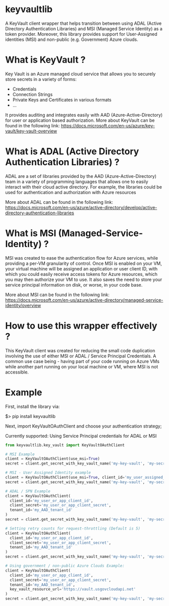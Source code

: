 # keyvaultlib
A KeyVault client wrapper that helps transition between using ADAL (Active Directory Authentication Libraries) and MSI (Managed Service Identity) as a token provider.
Moreover, this library provides support for User-Assigned identities (MSI) and non-public (e.g. Government) Azure clouds.

# What is KeyVault ?
Key Vault is an Azure managed cloud service that allows you to securely store secrets in a variety of forms:
- Credentials
- Connection Strings
- Private Keys and Certificates in various formats
- ...

It provides auditing and integrates easily with AAD (Azure-Active-Directory) for user or application based authorization.
More about KeyVault can be found in the following link:
https://docs.microsoft.com/en-us/azure/key-vault/key-vault-overview

# What is ADAL (Active Directory Authentication Libraries) ?
ADAL are a set of libraries provided by the AAD (Azure-Active-Directory) team in a variety of programming languages
that allows one to easily interact with their cloud active directory.
For example, the libraries could be used for authentication and authorization with Azure resources

More about ADAL can be found in the following link:
https://docs.microsoft.com/en-us/azure/active-directory/develop/active-directory-authentication-libraries

# What is MSI (Managed-Service-Identity) ?
MSI was created to ease the authentication flow for Azure services, while providing a per-VM granularity of control.
Once MSI is enabled on your VM, your virtual machine will be assigned an application or user client ID, 
with which you could easily receive access tokens for Azure resources, which you may then authorize your VM to use.
It also saves the need to store your service principal information on disk, or worse, in your code base.

More about MSI can be found in the following link:
https://docs.microsoft.com/en-us/azure/active-directory/managed-service-identity/overview

# How to use this wrapper effectively ?
This KeyVault client was created for reducing the small code duplication involving the use of either MSI or ADAL / Service Principal Credentials.
A common use case being - having part of your code running on Azure VMs while another part running on your local machine or VM,
where MSI is not accessible.

# Example
First, install the library via:

$> pip install keyvaultlib

Next, import KeyVaultOAuthClient and choose your authentication strategy;

Currently supported: Using Service Principal credentials for ADAL or MSI

```python
from keyvaultlib.key_vault import KeyVaultOAuthClient

# MSI Example
client = KeyVaultOAuthClient(use_msi=True)
secret = client.get_secret_with_key_vault_name('my-key-vault', 'my-secret')

# MSI - User Assigned Identity example
client = KeyVaultOAuthClient(use_msi=True, client_id='my_user_assigned_client_id')
secret = client.get_secret_with_key_vault_name('my-key-vault', 'my-secret')

# ADAL / SPN Example
client = KeyVaultOAuthClient(
  client_id='my_user_or_app_client_id', 
  client_secret='my_user_or_app_client_secret', 
  tenant_id='my_AAD_tenant_id'
)
secret = client.get_secret_with_key_vault_name('my-key-vault', 'my-secret')

# Setting retry counts for request-throttling (Default is 5)
client = KeyVaultOAuthClient(
  client_id='my_user_or_app_client_id', 
  client_secret='my_user_or_app_client_secret', 
  tenant_id='my_AAD_tenant_id'
)
secret = client.get_secret_with_key_vault_name('my-key-vault', 'my-secret', throttling_retry_attempts=2)

# Using government / non-public Azure Clouds Example:
client = KeyVaultOAuthClient(
  client_id='my_user_or_app_client_id', 
  client_secret='my_user_or_app_client_secret', 
  tenant_id='my_AAD_tenant_id',
  key_vault_resource_url='https://vault.usgovcloudapi.net'
)
secret = client.get_secret_with_key_vault_name('my-key-vault', 'my-secret')
```
